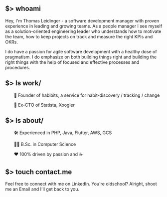 ## $> whoami
Hey, I'm Thomas Leidinger - a software development manager with proven experience in leading and growing teams. As a people manager I see myself as a solution-oriented engineering leader who understands how to motivate the team, how to keep projects on track and measure the right KPIs and OKRs.

I do have a passion for agile software development with a healthy dose of pragmatism. I do emphasize on both building things right and building the right things with the help of focused and effective processes and procedures.

## $> ls work/
  🚀  Founder of habibits, a service for habit-discovery / tracking / change

  📝  Ex-CTO of Statista, Xoogler

## $> ls about/
  🛠  Experienced in PHP, Java, Flutter, AWS, GCS

  👨‍💻  B.Sc. in Computer Science

  ❤️  100% driven by passion and ☕

## $> touch contact.me
Feel free to connect with me on LinkedIn. You're oldschool? Alright, shoot me an Email and I'll get back to you.
